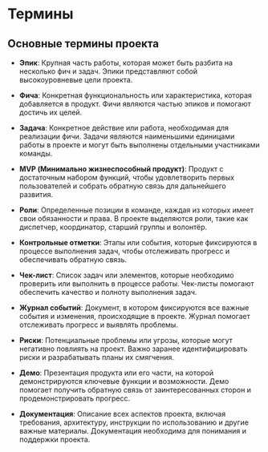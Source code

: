 # Термины

## Основные термины проекта

- **Эпик**: Крупная часть работы, которая может быть разбита на несколько фич и задач. Эпики представляют собой высокоуровневые цели проекта.

- **Фича**: Конкретная функциональность или характеристика, которая добавляется в продукт. Фичи являются частью эпиков и помогают достичь их целей.

- **Задача**: Конкретное действие или работа, необходимая для реализации фичи. Задачи являются наименьшими единицами работы в проекте и могут быть выполнены отдельными участниками команды.

- **MVP (Минимально жизнеспособный продукт)**: Продукт с достаточным набором функций, чтобы удовлетворить первых пользователей и собрать обратную связь для дальнейшего развития.

- **Роли**: Определенные позиции в команде, каждая из которых имеет свои обязанности и права. В проекте выделяются роли, такие как диспетчер, координатор, старший группы и волонтёр.

- **Контрольные отметки**: Этапы или события, которые фиксируются в процессе выполнения задач, чтобы отслеживать прогресс и обеспечивать обратную связь.

- **Чек-лист**: Список задач или элементов, которые необходимо проверить или выполнить в процессе работы. Чек-листы помогают обеспечить качество и полноту выполнения задач.

- **Журнал событий**: Документ, в котором фиксируются все важные события и изменения, происходящие в проекте. Журнал помогает отслеживать прогресс и выявлять проблемы.

- **Риски**: Потенциальные проблемы или угрозы, которые могут негативно повлиять на проект. Важно заранее идентифицировать риски и разрабатывать планы их смягчения.

- **Демо**: Презентация продукта или его части, на которой демонстрируются ключевые функции и возможности. Демо помогает получить обратную связь от заинтересованных сторон и продемонстрировать прогресс.

- **Документация**: Описание всех аспектов проекта, включая требования, архитектуру, инструкции по использованию и другие важные материалы. Документация необходима для понимания и поддержки проекта.